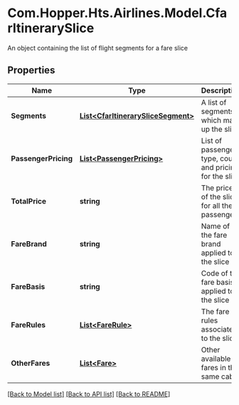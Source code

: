 # Com.Hopper.Hts.Airlines.Model.CfarItinerarySlice
An object containing the list of flight segments for a fare slice

## Properties

Name | Type | Description | Notes
------------ | ------------- | ------------- | -------------
**Segments** | [**List&lt;CfarItinerarySliceSegment&gt;**](CfarItinerarySliceSegment.md) | A list of segments which make up the slice | 
**PassengerPricing** | [**List&lt;PassengerPricing&gt;**](PassengerPricing.md) | List of passengers type, count and pricing for the slice | [optional] 
**TotalPrice** | **string** | The price of the slice for all the passengers | [optional] 
**FareBrand** | **string** | Name of the fare brand applied to the slice | [optional] 
**FareBasis** | **string** | Code of the fare basis applied to the slice | [optional] 
**FareRules** | [**List&lt;FareRule&gt;**](FareRule.md) | The fare rules associated to the slice | [optional] 
**OtherFares** | [**List&lt;Fare&gt;**](Fare.md) | Other available fares in the same cabin | [optional] 

[[Back to Model list]](../../README.md#documentation-for-models) [[Back to API list]](../../README.md#documentation-for-api-endpoints) [[Back to README]](../../README.md)

